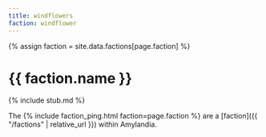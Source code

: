 ```yaml
---
title: windflowers
faction: windflower
---
```


{% assign faction = site.data.factions[page.faction] %}
# {{ faction.name }}

{% include stub.md %}

The {% include faction_ping.html faction=page.faction %} are a [faction]({{ "/factions" | relative_url }}) within Amylandia.
